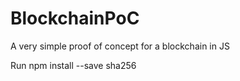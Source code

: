 # BlockchainPoC
A very simple proof of concept for a blockchain in JS

Run npm install --save sha256
